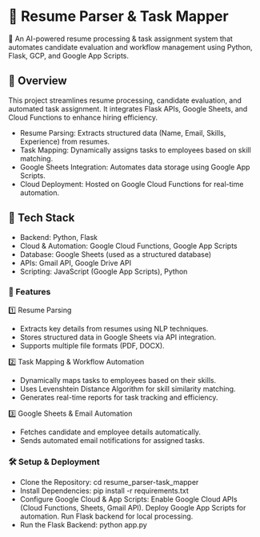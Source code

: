 # 📌 Resume Parser & Task Mapper
🚀 An AI-powered resume processing & task assignment system that automates candidate evaluation and workflow management using Python, Flask, GCP, and Google App Scripts.

## 🔹 Overview
This project streamlines resume processing, candidate evaluation, and automated task assignment. It integrates Flask APIs, Google Sheets, and Cloud Functions to enhance hiring efficiency.

- Resume Parsing: Extracts structured data (Name, Email, Skills, Experience) from resumes.
- Task Mapping: Dynamically assigns tasks to employees based on skill matching.
- Google Sheets Integration: Automates data storage using Google App Scripts.
- Cloud Deployment: Hosted on Google Cloud Functions for real-time automation.

## 🔧 Tech Stack
- Backend: Python, Flask
- Cloud & Automation: Google Cloud Functions, Google App Scripts
- Database: Google Sheets (used as a structured database)
- APIs: Gmail API, Google Drive API
- Scripting: JavaScript (Google App Scripts), Python

### 🚀 Features
1️⃣ Resume Parsing
- Extracts key details from resumes using NLP techniques.
- Stores structured data in Google Sheets via API integration.
- Supports multiple file formats (PDF, DOCX).

2️⃣ Task Mapping & Workflow Automation
- Dynamically maps tasks to employees based on their skills.
- Uses Levenshtein Distance Algorithm for skill similarity matching.
- Generates real-time reports for task tracking and efficiency.

3️⃣ Google Sheets & Email Automation
- Fetches candidate and employee details automatically.
- Sends automated email notifications for assigned tasks.

### 🛠️ Setup & Deployment
- Clone the Repository: cd resume_parser-task_mapper
- Install Dependencies: pip install -r requirements.txt
- Configure Google Cloud & App Scripts: Enable Google Cloud APIs (Cloud Functions, Sheets, Gmail API). Deploy Google App Scripts for automation. Run Flask backend for local processing.
- Run the Flask Backend: python app.py

